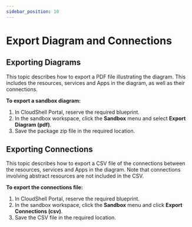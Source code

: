 ```yaml
---
sidebar_position: 10
---
```


# Export Diagram and Connections

## Exporting Diagrams

This topic describes how to export a PDF file illustrating the diagram. This includes the resources, services and Apps in the diagram, as well as their connections.

**To export a sandbox diagram:**

1. In CloudShell Portal, reserve the required blueprint.
2. In the sandbox workspace, click the **Sandbox** menu and select **Export Diagram (pdf)**.
3. Save the package zip file in the required location.

## Exporting Connections

This topic describes how to export a CSV file of the connections between the resources, services and Apps in the diagram. Note that connections involving abstract resources are not included in the CSV.

**To export the connections file:**

1. In CloudShell Portal, reserve the required blueprint.
2. In the sandbox workspace, click the **Sandbox** menu and click **Export Connections (csv)**.
3. Save the CSV file in the required location.